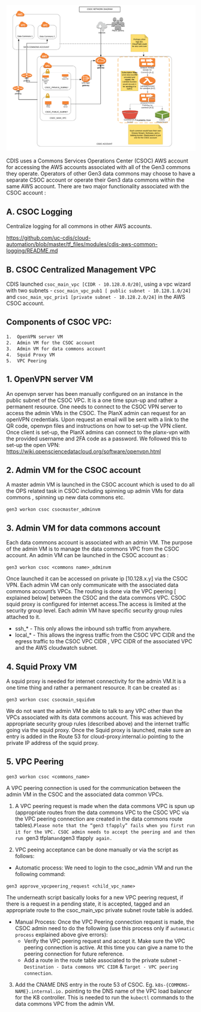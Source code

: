 

![CSOC_networkdiag](CSOC_networkdiag_V1.png)

CDIS uses a Commons Services Operations Center (CSOC) AWS account for accessing the AWS accounts associated with all of the Gen3 commons they operate. Operators of other Gen3 data commons may choose to have a separate CSOC account or operate their Gen3 data commons within the same AWS account. There are two major functionality associated with the CSOC account :
 
## A. CSOC Logging
Centralize logging for all commons in other AWS accounts.

https://github.com/uc-cdis/cloud-automation/blob/master/tf_files/modules/cdis-aws-common-logging/README.md

## B. CSOC Centralized Management VPC
CDIS launched  `csoc_main_vpc [CIDR - 10.128.0.0/20]`, using a vpc wizard with two subnets - `csoc_main_vpc_pub1 [ public subnet - 10.128.1.0/24]` and `csoc_main_vpc_priv1 [private subnet - 10.128.2.0/24]` in the AWS CSOC account. 

## Components of CSOC VPC:

	1.	OpenVPN server VM 
	2.	Admin VM for the CSOC account 
	3.	Admin VM for data commons account
	4.	Squid Proxy VM
	5.	VPC Peering



## 1. OpenVPN server VM 

An openvpn server has been manually configured on an instance in the public subnet of the CSOC VPC. It is a one time spun-up and rather a permanent resource. One needs to connect to the  CSOC VPN server to access the admin VMs in the CSOC. The PlanX admin can request for  an openVPN credentials. Upon request an email will be sent with a link to the QR code, openvpn files and instructions on how to set-up the VPN client. 
Once client is set-up, the PlanX admins can connect to the planx-vpn with the provided username and 2FA code as a password.
We followed this to set-up the open VPN:
https://wiki.opensciencedatacloud.org/software/openvpn.html

## 2. Admin VM for the CSOC account

A master admin VM is launched in the CSOC account which is used to do all the OPS related task in CSOC including spinning up admin VMs for data commons , spinning up new data commons etc.

`gen3 workon csoc csocmaster_adminvm`

## 3. Admin VM for data commons account

Each data commons account is  associated with an admin VM. The purpose of the admin VM is to manage the data commons VPC from the CSOC account. An admin VM can be launched in the CSOC account as :

`gen3 workon csoc <commons name>_adminvm`

Once launched it can be accessed on private ip [10.128.x.y]  via the  CSOC VPN. Each admin VM can only communicate with the associated data commons account’s VPCs. 
The routing is done via the VPC peering [ explained below] between the CSOC and the data commons VPC. CSOC squid proxy is configured for internet access.The access is limited at the security group level. Each admin VM have specific security group rules attached to it.
* ssh_* - This only allows the inbound ssh traffic from anywhere.
* local_* - This allows the ingress traffic from the CSOC VPC CIDR and the egress traffic to the CSOC VPC CIDR , VPC CIDR of the associated VPC and the AWS cloudwatch subnet.


## 4. Squid Proxy VM

A squid proxy is needed for internet connectivity for the admin VM.It is a one time thing and rather a permanent resource. It can be created as :

`gen3 workon csoc csocmain_squidvm`

 We do not want the admin VM be able to talk to any VPC other than the VPCs associated with its data commons account. This was achieved by appropriate security group rules (described above) and the internet traffic going via the squid proxy. Once the Squid proxy is launched, make sure an entry is added in the Route 53 for cloud-proxy.internal.io pointing to the private IP address of the squid proxy.


## 5. VPC Peering

`gen3 workon csoc <commons_name>`

A VPC peering connection is used for the communication between the admin VM in the CSOC and the associated data common VPCs.
1.  A VPC peering request is made when the data commons VPC is spun up (appropriate routes from the data commons VPC to the CSOC VPC via the VPC peering connection  are created in the data commons route tables).`Please note that the “gen3 tfapply” fails when you first run it for the VPC. CSOC admin needs to accept the peering and and then run `gen3 tfplan` and `gen3 tfapply` again.`

2. VPC peeing acceptance can be done manually or via the script as follows:
*  Automatic process: We need to login to the csoc_admin VM and run the following command: 

`gen3 approve_vpcpeering_request <child_vpc_name>`

The underneath script basically looks for a new VPC peering request, if there is a request in a pending state, it is accepted, tagged and  an appropriate route to the csoc_main_vpc private subnet route table is added.
*  Manual Process: Once the VPC Peering connection request is made, the CSOC admin need to do the following (use this process only if `automatic process` explained above give errors):
	*	Verify the VPC  peering request and accept it. Make sure the VPC peering connection is active. At this time you can give a name to the peering connection for future reference.
	*	Add a route in the  route table associated to the private subnet - `Destination - Data commons VPC CIDR` & `Target - VPC peering connection`.
	
3. Add the CNAME DNS entry in the route 53 of CSOC. Eg. `k8s-{COMMONS-NAME}.internal.io.` pointing to the DNS name of the VPC load balancer for the K8 controller. This is needed to run the `kubectl` commands to the data commons VPC from the admin VM.

